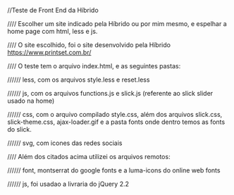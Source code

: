 //Teste de Front End da Híbrido

//// Escolher um site indicado pela Híbrido ou por mim mesmo, e espelhar a home page com html, less e js.

//// O site escolhido, foi o site desenvolvido pela Híbrido https://www.printset.com.br/

//// O teste tem o arquivo index.html, e as seguintes pastas:

////// less, com os arquivos style.less e reset.less

////// js, com os arquivos functions.js e slick.js (referente ao slick slider usado na home)

////// css, com o arquivo compilado style.css, além dos arquivos slick.css, slick-theme.css, ajax-loader.gif e a pasta fonts onde dentro temos as fonts do slick.

////// svg, com icones das redes sociais


//// Além dos citados acima utilizei os arquivos remotos:

////// font, montserrat do google fonts e a luma-icons do online web fonts

////// js, foi usadao a livraria do jQuery 2.2
